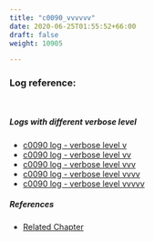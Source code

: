 ```yaml
---
title: "c0090_vvvvvv"
date: 2020-06-25T01:55:52+66:00
draft: false
weight: 10905

---
```


### Log reference: <no value>

```
    
```

##### Logs with different verbose level
* [c0090 log - verbose level v](../../logs/c0090_v)
* [c0090 log - verbose level vv](../../logs/c0090_vv)
* [c0090 log - verbose level vvv](../../logs/c0090_vvv)
* [c0090 log - verbose level vvvv](../../logs/c0090_vvvv)
* [c0090 log - verbose level vvvvv](../../logs/c0090_vvvvv)

##### References
* [Related Chapter](../../loop/c0090)
